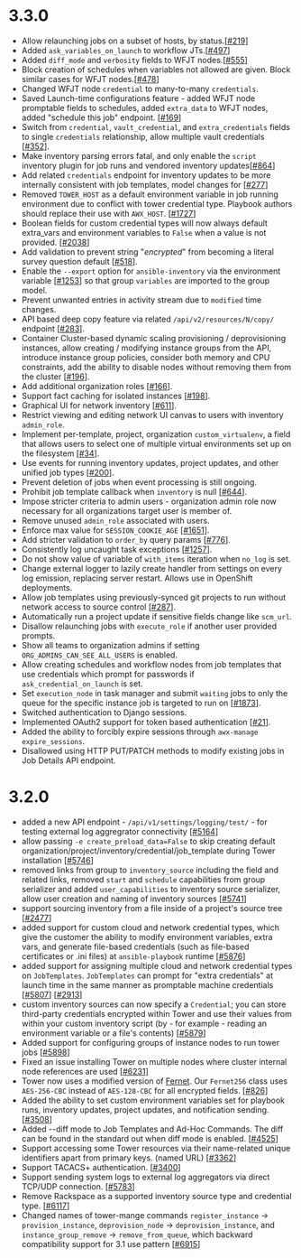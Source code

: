 3.3.0
=====
* Allow relaunching jobs on a subset of hosts, by status.[[#219](https://github.com/ansible/awx/issues/219)]
* Added `ask_variables_on_launch` to workflow JTs.[[#497](https://github.com/ansible/awx/issues/497)]
* Added `diff_mode` and `verbosity` fields to WFJT nodes.[[#555](https://github.com/ansible/awx/issues/555)]
* Block creation of schedules when variables not allowed are given.
  Block similar cases for WFJT nodes.[[#478](https://github.com/ansible/awx/issues/478)]
* Changed WFJT node `credential` to many-to-many `credentials`.
* Saved Launch-time configurations feature - added WFJT node promptable fields to schedules,
  added `extra_data` to WFJT nodes, added "schedule this job" endpoint.
  [[#169](https://github.com/ansible/awx/issues/169)]
* Switch from `credential`, `vault_credential`, and `extra_credentials` fields to
  single `credentials` relationship, allow multiple vault credentials [[#352](https://github.com/ansible/awx/issues/352)].
* Make inventory parsing errors fatal, and only enable the `script`
  inventory plugin for job runs and vendored inventory
  updates[[#864](https://github.com/ansible/awx/issues/864)]
* Add related `credentials` endpoint for inventory updates to be more internally
  consistent with job templates, model changes for [[#277](https://github.com/ansible/awx/issues/277)]
* Removed `TOWER_HOST` as a default environment variable in job running environment
  due to conflict with tower credential type. Playbook authors should replace their
  use with `AWX_HOST`. [[#1727](https://github.com/ansible/awx/issues/1727)]
* Boolean fields for custom credential types will now always default extra_vars and
  environment variables to `False` when a value is not provided. [[#2038](https://github.com/ansible/tower/issues/2038)]
* Add validation to prevent string "$encrypted$" from becoming a literal
  survey question default [[#518](https://github.com/ansible/awx/issues/518)].
* Enable the `--export` option for `ansible-inventory` via the environment
  variable [[#1253](https://github.com/ansible/awx/pull/1253)] so that
  group `variables` are imported to the group model.
* Prevent unwanted entries in activity stream due to `modified` time changes.
* API based deep copy feature via related `/api/v2/resources/N/copy/` endpoint
  [[#283](https://github.com/ansible/awx/issues/283)].
* Container Cluster-based dynamic scaling provisioning / deprovisioning instances,
  allow creating / modifying instance groups from the API, introduce instance
  group policies, consider both memory and CPU constraints, add the ability
  to disable nodes without removing them from the cluster
  [[#196](https://github.com/ansible/awx/issues/196)].
* Add additional organization roles [[#166](https://github.com/ansible/awx/issues/166)].
* Support fact caching for isolated instances [[#198](https://github.com/ansible/awx/issues/198)].
* Graphical UI for network inventory [[#611](https://github.com/ansible/awx/issues/611)].
* Restrict viewing and editing network UI canvas to users with inventory `admin_role`.
* Implement per-template, project, organization `custom_virtualenv`, a field that
  allows users to select one of multiple virtual environments set up on the filesystem
  [[#34](https://github.com/ansible/awx/issues/34)].
* Use events for running inventory updates, project updates, and other unified job
  types [[#200](https://github.com/ansible/awx/issues/200)].
* Prevent deletion of jobs when event processing is still ongoing.
* Prohibit job template callback when `inventory` is null
  [[#644](https://github.com/ansible/awx/issues/644)].
* Impose stricter criteria to admin users - organization admin role now
  necessary for all organizations target user is member of.
* Remove unused `admin_role` associated with users.
* Enforce max value for `SESSION_COOKIE_AGE`
  [[#1651](https://github.com/ansible/awx/issues/1651)].
* Add stricter validation to `order_by` query params
  [[#776](https://github.com/ansible/awx/issues/776)].
* Consistently log uncaught task exceptions [[#1257](https://github.com/ansible/awx/issues/1257)].
* Do not show value of variable of `with_items` iteration when `no_log` is set.
* Change external logger to lazily create handler from settings on every log
  emission, replacing server restart. Allows use in OpenShift deployments.
* Allow job templates using previously-synced git projects to run without network
  access to source control [[#287](https://github.com/ansible/awx/issues/287)].
* Automatically run a project update if sensitive fields change like `scm_url`.
* Disallow relaunching jobs with `execute_role` if another user provided prompts.
* Show all teams to organization admins if setting `ORG_ADMINS_CAN_SEE_ALL_USERS` is enabled.
* Allow creating schedules and workflow nodes from job templates that use
  credentials which prompt for passwords if `ask_credential_on_launch` is set.
* Set `execution_node` in task manager and submit `waiting` jobs to only the
  queue for the specific instance job is targeted to run on
  [[#1873](https://github.com/ansible/awx/issues/1873)].
* Switched authentication to Django sessions.
* Implemented OAuth2 support for token based authentication [[#21](https://github.com/ansible/awx/issues/21)].
* Added the ability to forcibly expire sessions through `awx-manage expire_sessions`.
* Disallowed using HTTP PUT/PATCH methods to modify existing jobs in Job Details API endpoint.

3.2.0
=====
* added a new API endpoint - `/api/v1/settings/logging/test/` - for testing
  external log aggregrator connectivity
  [[#5164](https://github.com/ansible/ansible-tower/issues/5164)]
* allow passing `-e create_preload_data=False` to skip creating default
  organization/project/inventory/credential/job_template during Tower
  installation
  [[#5746](https://github.com/ansible/ansible-tower/issues/5746)]
* removed links from group to `inventory_source` including the field and
  related links, removed `start` and `schedule` capabilities from
  group serializer and added `user_capabilities` to inventory source
  serializer, allow user creation and naming of inventory sources
  [[#5741](https://github.com/ansible/ansible-tower/issues/5741)]
* support sourcing inventory from a file inside of a project's source
  tree [[#2477](https://github.com/ansible/ansible-tower/issues/2477)]
* added support for custom cloud and network credential types, which give the
  customer the ability to modify environment variables, extra vars, and
  generate file-based credentials (such as file-based certificates or .ini
  files) at `ansible-playbook` runtime
  [[#5876](https://github.com/ansible/ansible-tower/issues/5876)]
* added support for assigning multiple cloud and network credential types on
  `JobTemplates`.  ``JobTemplates`` can prompt for "extra credentials" at
  launch time in the same manner as promptable machine credentials
  [[#5807](https://github.com/ansible/ansible-tower/issues/5807)]
  [[#2913](https://github.com/ansible/ansible-tower/issues/2913)]
* custom inventory sources can now specify a ``Credential``; you
  can store third-party credentials encrypted within Tower and use their
  values from within your custom inventory script (by - for example - reading
  an environment variable or a file's contents)
  [[#5879](https://github.com/ansible/ansible-tower/issues/5879)]
* Added support for configuring groups of instance nodes to run tower
  jobs [[#5898](https://github.com/ansible/ansible-tower/issues/5898)]
* Fixed an issue installing Tower on multiple nodes where cluster
  internal node references are used
  [[#6231](https://github.com/ansible/ansible-tower/pull/6231)]
* Tower now uses a modified version of [Fernet](https://github.com/fernet/spec/blob/master/Spec.md).
  Our `Fernet256` class uses `AES-256-CBC` instead of `AES-128-CBC` for all encrypted fields.
  [[#826](https://github.com/ansible/ansible-tower/issues/826)]
* Added the ability to set custom environment variables set for playbook runs,
  inventory updates, project updates, and notification sending.
  [[#3508](https://github.com/ansible/ansible-tower/issues/3508)]
* Added --diff mode to Job Templates and Ad-Hoc Commands.  The diff can be found in the
  standard out when diff mode is enabled.  [[#4525](https://github.com/ansible/ansible-tower/issues/4325)]
* Support accessing some Tower resources via their name-related unique identifiers apart from primary keys.
(named URL) [[#3362](https://github.com/ansible/ansible-tower/issues/3362)]
* Support TACACS+ authentication. [[#3400](https://github.com/ansible/ansible-tower/issues/3400)]
* Support sending system logs to external log aggregators via direct TCP/UDP connection.
[[#5783](https://github.com/ansible/ansible-tower/pull/5783)]
* Remove Rackspace as a supported inventory source type and credential type.
[[#6117](https://github.com/ansible/ansible-tower/pull/6117)]
* Changed names of tower-mange commands `register_instance` -> `provision_instance`,
  `deprovision_node` -> `deprovision_instance`, and `instance_group_remove` -> `remove_from_queue`,
  which backward compatibility support for 3.1 use pattern
  [[#6915](https://github.com/ansible/ansible-tower/issues/6915)]
